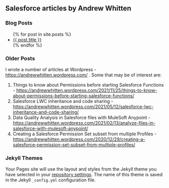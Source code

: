 ## Salesforce articles by Andrew Whitten


### Blog Posts

<ul>
  {% for post in site.posts %}
    <li>
      <a href="{{ post.url }}">{{ post.title }}</a>
    </li>
  {% endfor %}
</ul>


### Older Posts

I wrote a number of articles at Wordpress - https://andrewwhitten.wordpress.com/ . Some that may be of interest are:

1) Things to know about Permissions before starting Salesforce Functions - https://andrewwhitten.wordpress.com/2021/11/25/things-to-know-about-permissions-before-starting-salesforce-functions/
2) Salesforce LWC inheritance and code sharing - https://andrewwhitten.wordpress.com/2021/05/12/salesforce-lwc-inheritance-and-code-sharing/
3) Data Quality Analysis in Salesforce files with MuleSoft Anypoint - https://andrewwhitten.wordpress.com/2021/02/13/analyze-files-in-salesforce-with-mulesoft-anypoint/
4) Creating a Salesforce Permission Set subset from multiple Profiles - https://andrewwhitten.wordpress.com/2020/12/29/creating-a-salesforce-permission-set-subset-from-multiple-profiles/


### Jekyll Themes

Your Pages site will use the layout and styles from the Jekyll theme you have selected in your [repository settings](https://github.com/andrewwhitten/Salesforce-Articles/settings/pages). The name of this theme is saved in the Jekyll `_config.yml` configuration file.

